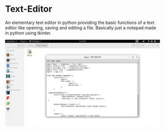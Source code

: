 # Text-Editor
An elementary text editor in python providing the basic functions of a text editor like opening, saving and editing a file. Basically just a notepad made in python using tkinter.

![](https://github.com/ShubhamGururani/Text-Editor/blob/master/img1.png)
